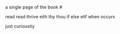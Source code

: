 a single page of the book #

read read thrive eith thy thou if else elif when occurs 

 just curiousity 
 